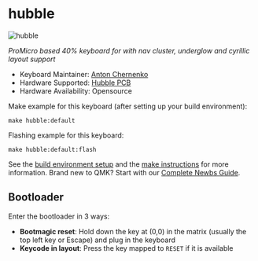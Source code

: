 # hubble

![hubble](https://i.imgur.com/buTSdUq.jpg)

*ProMicro based 40% keyboard for with nav cluster, underglow and cyrillic layout support*

* Keyboard Maintainer: [Anton Chernenko](https://github.com/ch3rny)
* Hardware Supported: [Hubble PCB](https://github.com/ch3rny/hubble-keyboard)
* Hardware Availability: Opensource

Make example for this keyboard (after setting up your build environment):

    make hubble:default

Flashing example for this keyboard:

    make hubble:default:flash

See the [build environment setup](https://docs.qmk.fm/#/getting_started_build_tools) and the [make instructions](https://docs.qmk.fm/#/getting_started_make_guide) for more information. Brand new to QMK? Start with our [Complete Newbs Guide](https://docs.qmk.fm/#/newbs).

## Bootloader

Enter the bootloader in 3 ways:

* **Bootmagic reset**: Hold down the key at (0,0) in the matrix (usually the top left key or Escape) and plug in the keyboard
* **Keycode in layout**: Press the key mapped to `RESET` if it is available
